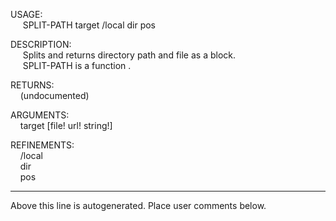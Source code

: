 USAGE:  
&nbsp;&nbsp;&nbsp;&nbsp;&nbsp;SPLIT-PATH&nbsp;target&nbsp;/local&nbsp;dir&nbsp;pos  
  
DESCRIPTION:  
&nbsp;&nbsp;&nbsp;&nbsp;&nbsp;Splits&nbsp;and&nbsp;returns&nbsp;directory&nbsp;path&nbsp;and&nbsp;file&nbsp;as&nbsp;a&nbsp;block.  
&nbsp;&nbsp;&nbsp;&nbsp;&nbsp;SPLIT-PATH&nbsp;is&nbsp;a&nbsp;function&nbsp;.  
  
RETURNS:  
&nbsp;&nbsp;&nbsp;&nbsp;(undocumented)  
  
ARGUMENTS:  
&nbsp;&nbsp;&nbsp;&nbsp;target&nbsp;[file!&nbsp;url!&nbsp;string!]  
  
REFINEMENTS:  
&nbsp;&nbsp;&nbsp;&nbsp;/local  
&nbsp;&nbsp;&nbsp;&nbsp;dir  
&nbsp;&nbsp;&nbsp;&nbsp;pos  
___
Above this line is autogenerated. Place user comments below.